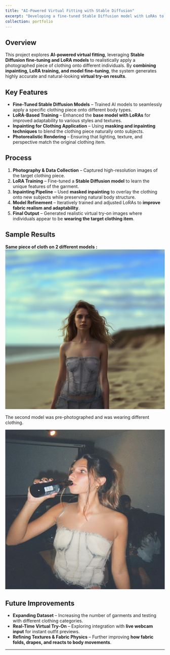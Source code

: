 ```yaml
---
title: "AI-Powered Virtual Fitting with Stable Diffusion"
excerpt: "Developing a fine-tuned Stable Diffusion model with LoRAs to enable realistic virtual try-ons."
collection: portfolio
---
```


## Overview  
This project explores **AI-powered virtual fitting**, leveraging **Stable Diffusion fine-tuning and LoRA models** to realistically apply a photographed piece of clothing onto different individuals. By **combining inpainting, LoRA training, and model fine-tuning**, the system generates highly accurate and natural-looking **virtual try-on results**.

## Key Features  
- **Fine-Tuned Stable Diffusion Models** – Trained AI models to seamlessly apply a specific clothing piece onto different body types.  
- **LoRA-Based Training** – Enhanced the **base model with LoRAs** for improved adaptability to various styles and textures.  
- **Inpainting for Clothing Application** – Using **masking and inpainting techniques** to blend the clothing piece naturally onto subjects.  
- **Photorealistic Rendering** – Ensuring that lighting, texture, and perspective match the original clothing item.  

## Process  
1. **Photography & Data Collection** – Captured high-resolution images of the target clothing piece.  
2. **LoRA Training** – Fine-tuned a **Stable Diffusion model** to learn the unique features of the garment.  
3. **Inpainting Pipeline** – Used **masked inpainting** to overlay the clothing onto new subjects while preserving natural body structure.  
4. **Model Refinement** – Iteratively trained and adjusted LoRAs to **improve fabric realism and adaptability**.  
5. **Final Output** – Generated realistic virtual try-on images where individuals appear to be **wearing the target clothing item**.  

## Sample Results  
**Same piece of cloth on 2 different models :**  
![Virtual Try-On Result Model 1](/images/virtual-fitting-1.png) 

The second model was pre-photographed and was wearing different clothing.

![Virtual Try-On Result Model 2](/images/virtual-fitting-2.png)  



## Future Improvements  
- **Expanding Dataset** – Increasing the number of garments and testing with different clothing categories.  
- **Real-Time Virtual Try-On** – Exploring integration with **live webcam input** for instant outfit previews.  
- **Refining Textures & Fabric Physics** – Further improving **how fabric folds, drapes, and reacts to body movements**.  

---
